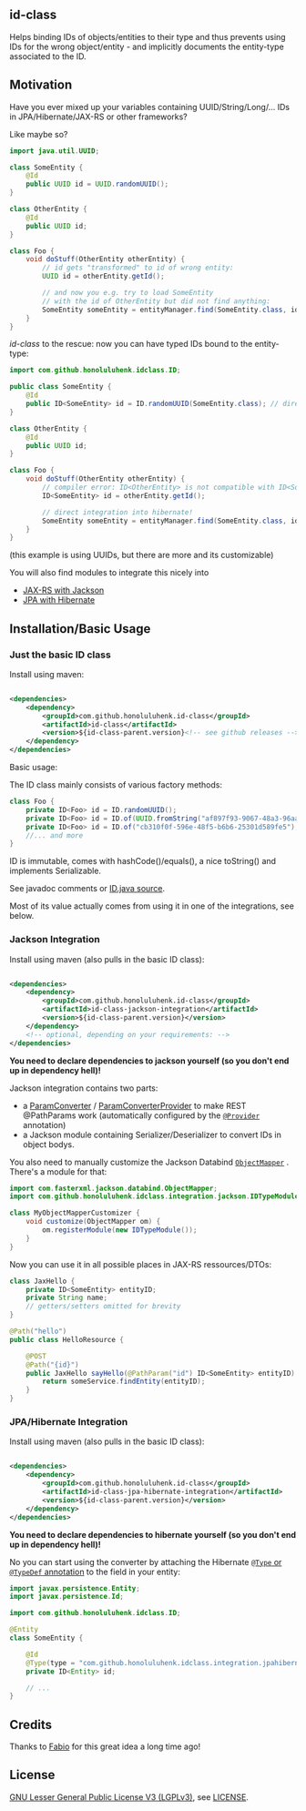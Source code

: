 ## id-class

Helps binding IDs of objects/entities to their type and thus prevents using IDs for the wrong object/entity - and
implicitly documents the entity-type associated to the ID.

## Motivation

Have you ever mixed up your variables containing UUID/String/Long/... IDs in JPA/Hibernate/JAX-RS or other frameworks?

Like maybe so?

```java
import java.util.UUID;

class SomeEntity {
	@Id
	public UUID id = UUID.randomUUID();
}

class OtherEntity {
	@Id
	public UUID id;
}

class Foo {
	void doStuff(OtherEntity otherEntity) {
		// id gets "transformed" to id of wrong entity:
		UUID id = otherEntity.getId();

		// and now you e.g. try to load SomeEntity
		// with the id of OtherEntity but did not find anything:
		SomeEntity someEntity = entityManager.find(SomeEntity.class, id);
	}
}
```

*id-class* to the rescue: now you can have typed IDs bound to the entity-type:

```java
import com.github.honoluluhenk.idclass.ID;

public class SomeEntity {
	@Id
	public ID<SomeEntity> id = ID.randomUUID(SomeEntity.class); // directly support ID generation
}

class OtherEntity {
	@Id
	public UUID id;
}

class Foo {
	void doStuff(OtherEntity otherEntity) {
		// compiler error: ID<OtherEntity> is not compatible with ID<SomeEntity>
		ID<SomeEntity> id = otherEntity.getId();

		// direct integration into hibernate!
		SomeEntity someEntity = entityManager.find(SomeEntity.class, id);
	}
}

```

(this example is using UUIDs, but there are more and its customizable)

You will also find modules to integrate this nicely into

* [JAX-RS with Jackson](https://github.com/FasterXML/jackson)
* [JPA with Hibernate](https://hibernate.org/)

## Installation/Basic Usage

### Just the basic ID class

Install using maven:

```xml

<dependencies>
	<dependency>
		<groupId>com.github.honoluluhenk.id-class</groupId>
		<artifactId>id-class</artifactId>
		<version>${id-class-parent.version}<!-- see github releases --></version>
	</dependency>
</dependencies>
```

Basic usage:

The ID class mainly consists of various factory methods:

```java
class Foo {
	private ID<Foo> id = ID.randomUUID();
	private ID<Foo> id = ID.of(UUID.fromString("af897f93-9067-48a3-96aa-974511a5c3c4"));
	private ID<Foo> id = ID.of("cb310f0f-596e-48f5-b6b6-25301d589fe5");
	//... and more
}
```

ID is immutable, comes with hashCode()/equals(), a nice toString() and implements Serializable.

See javadoc comments or [ID.java source](id-class/src/main/java/com/github/honoluluhenk/idclass/ID.java).

Most of its value actually comes from using it in one of the integrations, see below.

### Jackson Integration

Install using maven (also pulls in the basic ID class):

```xml

<dependencies>
	<dependency>
		<groupId>com.github.honoluluhenk.id-class</groupId>
		<artifactId>id-class-jackson-integration</artifactId>
		<version>${id-class-parent.version}</version>
	</dependency>
	<!-- optional, depending on your requirements: -->
</dependencies>
```

**You need to declare dependencies to jackson yourself (so you don't end up in dependency hell)!**

Jackson integration contains two parts:

* a [ParamConverter](https://docs.oracle.com/javaee/7/api/javax/ws/rs/ext/ParamConverter.html)
  / [ParamConverterProvider](https://docs.oracle.com/javaee/7/api/javax/ws/rs/ext/ParamConverterProvider.html) to make
  REST @PathParams work (automatically configured by
  the [`@Provider`](https://docs.oracle.com/javaee/7/api/javax/ws/rs/ext/Provider.html) annotation)
* a Jackson module containing Serializer/Deserializer to convert IDs in object bodys.

You also need to manually customize the Jackson
Databind [`ObjectMapper`](https://fasterxml.github.io/jackson-databind/javadoc/2.7/com/fasterxml/jackson/databind/ObjectMapper.html)
. There's a module for that:

```java
import com.fasterxml.jackson.databind.ObjectMapper;
import com.github.honoluluhenk.idclass.integration.jackson.IDTypeModule;

class MyObjectMapperCustomizer {
	void customize(ObjectMapper om) {
		om.registerModule(new IDTypeModule());
	}
}
```

Now you can use it in all possible places in JAX-RS ressources/DTOs:

```java
class JaxHello {
	private ID<SomeEntity> entityID;
	private String name;
	// getters/setters omitted for brevity
}

@Path("hello")
public class HelloResource {

	@POST
	@Path("{id}")
	public JaxHello sayHello(@PathParam("id") ID<SomeEntity> entityID) {
		return someService.findEntity(entityID);
	}
} 
```

### JPA/Hibernate Integration

Install using maven (also pulls in the basic ID class):

```xml

<dependencies>
	<dependency>
		<groupId>com.github.honoluluhenk.id-class</groupId>
		<artifactId>id-class-jpa-hibernate-integration</artifactId>
		<version>${id-class-parent.version}</version>
	</dependency>
</dependencies>
```

**You need to declare dependencies to hibernate yourself (so you don't end up in dependency hell)!**

No you can start using the converter by attaching the
Hibernate [`@Type` or `@TypeDef` annotation](https://docs.jboss.org/hibernate/orm/5.4/userguide/html_single/Hibernate_User_Guide.html#basic-custom-type)
to the field in your entity:

```java
import javax.persistence.Entity;
import javax.persistence.Id;

import com.github.honoluluhenk.idclass.ID;

@Entity
class SomeEntity {

	@Id
	@Type(type = "com.github.honoluluhenk.idclass.integration.jpahibernate.IDType")
	private ID<Entity> id;

	// ...
}
```

## Credits

Thanks to [Fabio](https://github.com/xfh) for this great idea a long time ago!

## License

[GNU Lesser General Public License V3 (LGPLv3)](https://www.gnu.org/licenses/lgpl-3.0.html), see [LICENSE](LICENSE).

